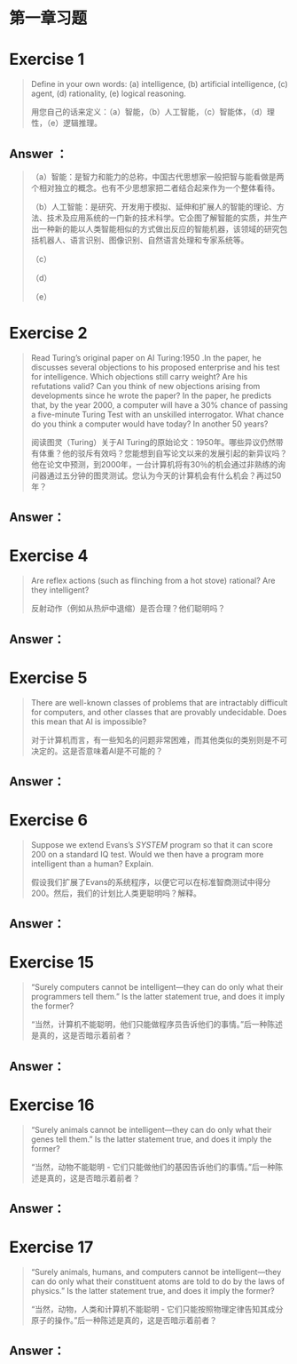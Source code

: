 # 第一章习题

# Exercise 1

> Define in your own words: (a) intelligence, (b) artificial intelligence, (c) agent, (d) rationality, (e) logical reasoning.
>
> 用您自己的话来定义：（a）智能，（b）人工智能，（c）智能体，（d）理性，（e）逻辑推理。



## Answer ： 

>（a）智能：是智力和能力的总称，中国古代思想家一般把智与能看做是两个相对独立的概念。也有不少思想家把二者结合起来作为一个整体看待。
>
>（b）人工智能：是研究、开发用于模拟、延伸和扩展人的智能的理论、方法、技术及应用系统的一门新的技术科学。它企图了解智能的实质，并生产出一种新的能以人类智能相似的方式做出反应的智能机器，该领域的研究包括机器人、语言识别、图像识别、自然语言处理和专家系统等。
>
>（c）
>
>（d）
>
>（e）



# Exercise 2
> Read Turing’s original paper on AI Turing:1950 .In the paper, he discusses several objections to his proposed enterprise and his test for intelligence. Which objections still carry weight? Are his refutations valid? Can you think of new objections arising from developments since he wrote the paper? In the paper, he predicts that, by the year 2000, a computer will have a 30% chance of passing a five-minute Turing Test with an unskilled interrogator. What chance do you think a computer would have today? In another 50 years?
>
> 阅读图灵（Turing）关于AI Turing的原始论文：1950年。哪些异议仍然带有体重？他的驳斥有效吗？您能想到自写论文以来的发展引起的新异议吗？他在论文中预测，到2000年，一台计算机将有30％的机会通过非熟练的询问器通过五分钟的图灵测试。您认为今天的计算机会有什么机会？再过50年？



## Answer： 



# Exercise 4

>Are reflex actions (such as flinching from a hot stove) rational? Are they intelligent?
>
>反射动作（例如从热炉中退缩）是否合理？他们聪明吗？



## Answer： 



# Exercise 5

>There are well-known classes of problems that are intractably difficult for computers, and other classes that are provably undecidable. Does this mean that AI is impossible?
>
>对于计算机而言，有一些知名的问题非常困难，而其他类似的类别则是不可决定的。这是否意味着AI是不可能的？



## Answer： 



# Exercise 6

>Suppose we extend Evans’s *SYSTEM* program so that it can score 200 on a standard IQ test. Would we then have a program more intelligent than a human? Explain.
>
>假设我们扩展了Evans的系统程序，以便它可以在标准智商测试中得分200。然后，我们的计划比人类更聪明吗？解释。



## Answer： 



# Exercise 15

>“Surely computers cannot be intelligent—they can do only what their programmers tell them.” Is the latter statement true, and does it imply the former?
>
>“当然，计算机不能聪明，他们只能做程序员告诉他们的事情。”后一种陈述是真的，这是否暗示着前者？



## Answer： 



# Exercise 16

>“Surely animals cannot be intelligent—they can do only what their genes tell them.” Is the latter statement true, and does it imply the former?
>
>“当然，动物不能聪明 - 它们只能做他们的基因告诉他们的事情。”后一种陈述是真的，这是否暗示着前者？



## Answer： 



# Exercise 17

>“Surely animals, humans, and computers cannot be intelligent—they can do only what their constituent atoms are told to do by the laws of physics.” Is the latter statement true, and does it imply the former?
>
>“当然，动物，人类和计算机不能聪明 - 它们只能按照物理定律告知其成分原子的操作。”后一种陈述是真的，这是否暗示着前者？



## Answer： 

